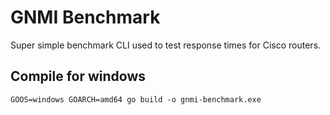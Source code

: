 # GNMI Benchmark

Super simple benchmark CLI used to test response times for Cisco routers.

## Compile for windows
```
GOOS=windows GOARCH=amd64 go build -o gnmi-benchmark.exe
```
